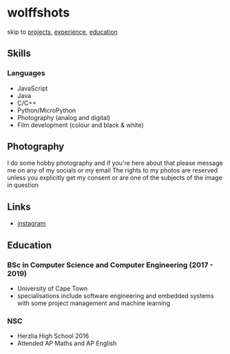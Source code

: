 # wolffshots
skip to [projects](/PROJECTS.md), [experience](/EXPERIENCE.md), [education](/EDUCATION.md)

## Skills
### Languages
- JavaScript
- Java
- C/C++
- Python/MicroPython
- Photography (analog and digital)
- Film development (colour and black & white)

## Photography

I do some hobby photography and if you're here about that please message me on any of my socials or my email
The rights to my photos are reserved unless you explicitly get my consent or are one of the subjects of the image in question

## Links

- [instagram](https://www.instagram.com/wolffshots)

## Education

### BSc in Computer Science and Computer Engineering (2017 - 2019)

- University of Cape Town
- specialisations include software engineering and embedded systems with some project management and machine learning

### NSC

- Herzlia High School 2016
- Attended AP Maths and AP English
